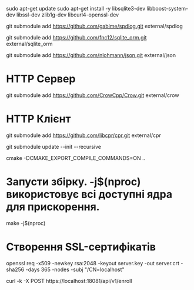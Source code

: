 sudo apt-get update
sudo apt-get install -y libsqlite3-dev libboost-system-dev libssl-dev zlib1g-dev libcurl4-openssl-dev

git submodule add https://github.com/gabime/spdlog.git external/spdlog

git submodule add https://github.com/fnc12/sqlite_orm.git external/sqlite_orm

git submodule add https://github.com/nlohmann/json.git external/json

# HTTP Сервер
git submodule add https://github.com/CrowCpp/Crow.git external/crow

# HTTP Клієнт
git submodule add https://github.com/libcpr/cpr.git external/cpr

git submodule update --init --recursive

cmake -DCMAKE_EXPORT_COMPILE_COMMANDS=ON ..

# Запусти збірку. -j$(nproc) використовує всі доступні ядра для прискорення.
make -j$(nproc)

# Створення SSL-сертифікатів
openssl req -x509 -newkey rsa:2048 -keyout server.key -out server.crt -sha256 -days 365 -nodes -subj "/CN=localhost"

curl -k -X POST https://localhost:18081/api/v1/enroll